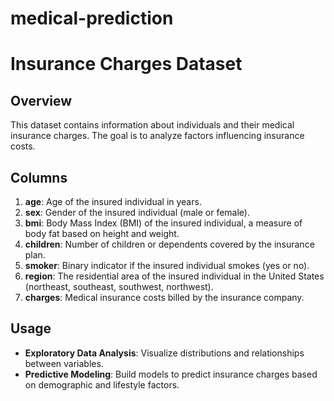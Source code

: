 # medical-prediction
# Insurance Charges Dataset

## Overview
This dataset contains information about individuals and their medical insurance charges. The goal is to analyze factors influencing insurance costs.

## Columns

1. **age**: Age of the insured individual in years.
2. **sex**: Gender of the insured individual (male or female).
3. **bmi**: Body Mass Index (BMI) of the insured individual, a measure of body fat based on height and weight.
4. **children**: Number of children or dependents covered by the insurance plan.
5. **smoker**: Binary indicator if the insured individual smokes (yes or no).
6. **region**: The residential area of the insured individual in the United States (northeast, southeast, southwest, northwest).
7. **charges**: Medical insurance costs billed by the insurance company.

## Usage

- **Exploratory Data Analysis**: Visualize distributions and relationships between variables.
- **Predictive Modeling**: Build models to predict insurance charges based on demographic and lifestyle factors.
